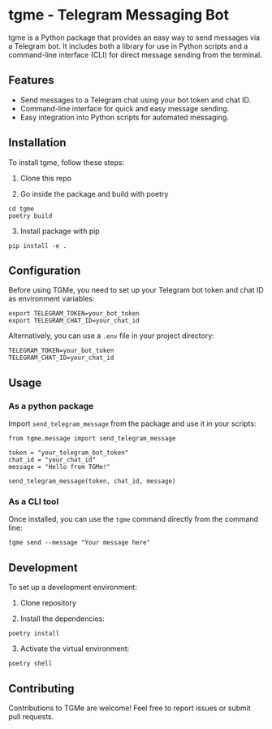 # tgme - Telegram Messaging Bot

tgme is a Python package that provides an easy way to send messages via a Telegram bot. It includes both a library for use in Python scripts and a command-line interface (CLI) for direct message sending from the terminal.

## Features

- Send messages to a Telegram chat using your bot token and chat ID.
- Command-line interface for quick and easy message sending.
- Easy integration into Python scripts for automated messaging.

## Installation

To install tgme, follow these steps:

1. Clone this repo

2. Go inside the package and build with poetry

```
cd tgme
poetry build
```

3. Install package with pip

```
pip install -e .
```

## Configuration

Before using TGMe, you need to set up your Telegram bot token and chat ID as environment variables:

```
export TELEGRAM_TOKEN=your_bot_token
export TELEGRAM_CHAT_ID=your_chat_id
```

Alternatively, you can use a `.env` file in your project directory:

```
TELEGRAM_TOKEN=your_bot_token
TELEGRAM_CHAT_ID=your_chat_id
```

## Usage

### As a python package

Import `send_telegram_message` from the package and use it in your scripts:

```
from tgme.message import send_telegram_message

token = "your_telegram_bot_token"
chat_id = "your_chat_id"
message = "Hello from TGMe!"

send_telegram_message(token, chat_id, message)
```

### As a CLI tool

Once installed, you can use the `tgme` command directly from the command line:

```
tgme send --message "Your message here"
```

## Development

To set up a development environment:

1. Clone repository

2. Install the dependencies:

```
poetry install
```

3. Activate the virtual environment:

```
poetry shell
```

## Contributing

Contributions to TGMe are welcome! Feel free to report issues or submit pull requests.
